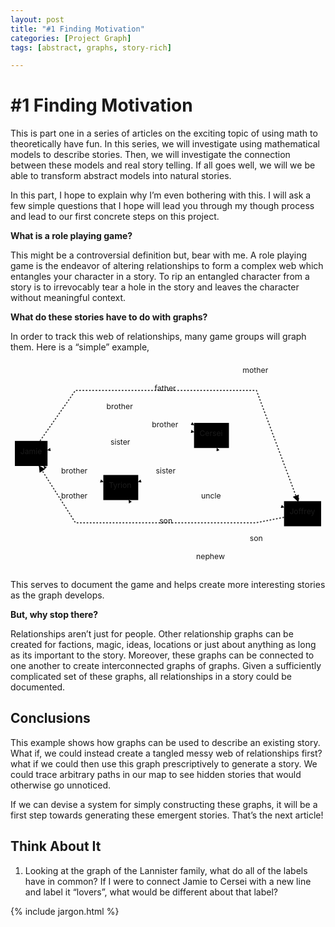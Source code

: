 ```yaml
---
layout: post
title: "#1 Finding Motivation"
categories: [Project Graph]
tags: [abstract, graphs, story-rich]

---
```


<h1 id="finding-motivation">#1 Finding Motivation</h1>
<p>This is part one in a series of articles on the exciting topic of using math to theoretically have fun. In this series, we will investigate using mathematical models to describe stories. Then, we will investigate the connection between these models and real story telling. If all goes well, we will we be able to transform abstract models into natural stories.</p>
<p>In this part, I hope to explain why I’m even bothering with this. I will ask a few simple questions that I hope will lead you through my though process and lead to our first concrete steps on this project.</p>
<p><strong>What is a role playing game?</strong></p>
<p>This might be a controversial definition but, bear with me. A role playing game is the endeavor of altering relationships to form a complex web which entangles your character in a story. To rip an entangled character from a story is to irrevocably tear a hole in the story and leaves the character without meaningful context.</p>
<p><strong>What do these stories have to do with graphs?</strong></p>
<p>In order to track this web of relationships, many game groups will graph them. Here is a “simple” example,</p>
<div class="mermaid"><svg xmlns="http://www.w3.org/2000/svg" id="mermaid-svg-pI1ZNxoBln6Jwekk" width="100%" style="max-width: 577.484375px;" viewBox="0 0 577.484375 383.5"><g transform="translate(-12, -12)"><g class="output"><g class="clusters"></g><g class="edgePaths"><g class="edgePath" style="opacity: 1;"><path class="path" d="M79.84375,194.60000963483958L131.0078125,217L182.171875,233.61245772266065" marker-end="url(#arrowhead2000)" style="fill:none"></path><defs><marker id="arrowhead2000" viewBox="0 0 10 10" refX="9" refY="5" markerUnits="strokeWidth" markerWidth="8" markerHeight="6" orient="auto"><path d="M 0 0 L 10 5 L 0 10 z" class="arrowheadPath" style="stroke-width: 1; stroke-dasharray: 1, 0;"></path></marker></defs></g><g class="edgePath" style="opacity: 1;"><path class="path" d="M72.52765151515152,158.5L131.0078125,99L214.1640625,99L297.3203125,99L348.484375,129.45903410692475" marker-end="url(#arrowhead2001)" style="fill:none"></path><defs><marker id="arrowhead2001" viewBox="0 0 10 10" refX="9" refY="5" markerUnits="strokeWidth" markerWidth="8" markerHeight="6" orient="auto"><path d="M 0 0 L 10 5 L 0 10 z" class="arrowheadPath" style="stroke-width: 1; stroke-dasharray: 1, 0;"></path></marker></defs></g><g class="edgePath" style="opacity: 1;"><path class="path" d="M231.24079241071428,221L297.3203125,132L348.484375,142.15301136897492" marker-end="url(#arrowhead2002)" style="fill:none"></path><defs><marker id="arrowhead2002" viewBox="0 0 10 10" refX="9" refY="5" markerUnits="strokeWidth" markerWidth="8" markerHeight="6" orient="auto"><path d="M 0 0 L 10 5 L 0 10 z" class="arrowheadPath" style="stroke-width: 1; stroke-dasharray: 1, 0;"></path></marker></defs></g><g class="edgePath" style="opacity: 1;"><path class="path" d="M182.171875,251.3097519729425L131.0078125,263L72.80502300613497,204.5" marker-end="url(#arrowhead2003)" style="fill:none"></path><defs><marker id="arrowhead2003" viewBox="0 0 10 10" refX="9" refY="5" markerUnits="strokeWidth" markerWidth="8" markerHeight="6" orient="auto"><path d="M 0 0 L 10 5 L 0 10 z" class="arrowheadPath" style="stroke-width: 1; stroke-dasharray: 1, 0;"></path></marker></defs></g><g class="edgePath" style="opacity: 1;"><path class="path" d="M348.484375,154.84698863102508L297.3203125,165L214.1640625,165L131.0078125,165L79.84375,175.41126312746894" marker-end="url(#arrowhead2004)" style="fill:none"></path><defs><marker id="arrowhead2004" viewBox="0 0 10 10" refX="9" refY="5" markerUnits="strokeWidth" markerWidth="8" markerHeight="6" orient="auto"><path d="M 0 0 L 10 5 L 0 10 z" class="arrowheadPath" style="stroke-width: 1; stroke-dasharray: 1, 0;"></path></marker></defs></g><g class="edgePath" style="opacity: 1;"><path class="path" d="M352.5502965328467,171.5L297.3203125,217L246.15625,233.61245772266065" marker-end="url(#arrowhead2005)" style="fill:none"></path><defs><marker id="arrowhead2005" viewBox="0 0 10 10" refX="9" refY="5" markerUnits="strokeWidth" markerWidth="8" markerHeight="6" orient="auto"><path d="M 0 0 L 10 5 L 0 10 z" class="arrowheadPath" style="stroke-width: 1; stroke-dasharray: 1, 0;"></path></marker></defs></g><g class="edgePath" style="opacity: 1;"><path class="path" d="M396.89732142857144,125.5L462.96875,33L539.9791264478764,269" marker-end="url(#arrowhead2006)" style="fill:none"></path><defs><marker id="arrowhead2006" viewBox="0 0 10 10" refX="9" refY="5" markerUnits="strokeWidth" markerWidth="8" markerHeight="6" orient="auto"><path d="M 0 0 L 10 5 L 0 10 z" class="arrowheadPath" style="stroke-width: 1; stroke-dasharray: 1, 0;"></path></marker></defs></g><g class="edgePath" style="opacity: 1;"><path class="path" d="M66.06885822510823,158.5L131.0078125,66L214.1640625,66L297.3203125,66L380.46875,66L462.96875,66L538.8832273230089,269" marker-end="url(#arrowhead2007)" style="stroke: #333; fill:none;stroke-width:2px;stroke-dasharray:3;"></path><defs><marker id="arrowhead2007" viewBox="0 0 10 10" refX="9" refY="5" markerUnits="strokeWidth" markerWidth="8" markerHeight="6" orient="auto"><path d="M 0 0 L 10 5 L 0 10 z" class="arrowheadPath" style="stroke-width: 1; stroke-dasharray: 1, 0;"></path></marker></defs></g><g class="edgePath" style="opacity: 1;"><path class="path" d="M513.484375,298.63782584581253L462.96875,308.5L380.46875,308.5L297.3203125,308.5L214.1640625,308.5L131.0078125,308.5L64.60672982283465,204.5" marker-end="url(#arrowhead2008)" style="stroke: #333; fill:none;stroke-width:2px;stroke-dasharray:3;"></path><defs><marker id="arrowhead2008" viewBox="0 0 10 10" refX="9" refY="5" markerUnits="strokeWidth" markerWidth="8" markerHeight="6" orient="auto"><path d="M 0 0 L 10 5 L 0 10 z" class="arrowheadPath" style="stroke-width: 1; stroke-dasharray: 1, 0;"></path></marker></defs></g><g class="edgePath" style="opacity: 1;"><path class="path" d="M513.484375,311.9134775374376L462.96875,341.5L390.3003562176166,171.5" marker-end="url(#arrowhead2009)" style="fill:none"></path><defs><marker id="arrowhead2009" viewBox="0 0 10 10" refX="9" refY="5" markerUnits="strokeWidth" markerWidth="8" markerHeight="6" orient="auto"><path d="M 0 0 L 10 5 L 0 10 z" class="arrowheadPath" style="stroke-width: 1; stroke-dasharray: 1, 0;"></path></marker></defs></g><g class="edgePath" style="opacity: 1;"><path class="path" d="M523.9224431818182,315L462.96875,374.5L380.46875,374.5L297.3203125,374.5L228.8199533045977,267" marker-end="url(#arrowhead2010)" style="fill:none"></path><defs><marker id="arrowhead2010" viewBox="0 0 10 10" refX="9" refY="5" markerUnits="strokeWidth" markerWidth="8" markerHeight="6" orient="auto"><path d="M 0 0 L 10 5 L 0 10 z" class="arrowheadPath" style="stroke-width: 1; stroke-dasharray: 1, 0;"></path></marker></defs></g><g class="edgePath" style="opacity: 1;"><path class="path" d="M246.15625,251.3097519729425L297.3203125,263L380.46875,263L462.96875,263L513.484375,280.3335182103901" marker-end="url(#arrowhead2011)" style="fill:none"></path><defs><marker id="arrowhead2011" viewBox="0 0 10 10" refX="9" refY="5" markerUnits="strokeWidth" markerWidth="8" markerHeight="6" orient="auto"><path d="M 0 0 L 10 5 L 0 10 z" class="arrowheadPath" style="stroke-width: 1; stroke-dasharray: 1, 0;"></path></marker></defs></g></g><g class="edgeLabels"><g class="edgeLabel" transform="translate(131.0078125,217)" style="opacity: 1;"><g transform="translate(-26.1640625,-13)" class="label"><foreignObject width="52.328125" height="26"><div xmlns="http://www.w3.org/1999/xhtml" style="display: inline-block; white-space: nowrap;"><span class="edgeLabel">brother</span></div></foreignObject></g></g><g class="edgeLabel" transform="translate(214.1640625,99)" style="opacity: 1;"><g transform="translate(-26.1640625,-13)" class="label"><foreignObject width="52.328125" height="26"><div xmlns="http://www.w3.org/1999/xhtml" style="display: inline-block; white-space: nowrap;"><span class="edgeLabel">brother</span></div></foreignObject></g></g><g class="edgeLabel" transform="translate(297.3203125,132)" style="opacity: 1;"><g transform="translate(-26.1640625,-13)" class="label"><foreignObject width="52.328125" height="26"><div xmlns="http://www.w3.org/1999/xhtml" style="display: inline-block; white-space: nowrap;"><span class="edgeLabel">brother</span></div></foreignObject></g></g><g class="edgeLabel" transform="translate(131.0078125,263)" style="opacity: 1;"><g transform="translate(-26.1640625,-13)" class="label"><foreignObject width="52.328125" height="26"><div xmlns="http://www.w3.org/1999/xhtml" style="display: inline-block; white-space: nowrap;"><span class="edgeLabel">brother</span></div></foreignObject></g></g><g class="edgeLabel" transform="translate(214.1640625,165)" style="opacity: 1;"><g transform="translate(-18.8359375,-13)" class="label"><foreignObject width="37.671875" height="26"><div xmlns="http://www.w3.org/1999/xhtml" style="display: inline-block; white-space: nowrap;"><span class="edgeLabel">sister</span></div></foreignObject></g></g><g class="edgeLabel" transform="translate(297.3203125,217)" style="opacity: 1;"><g transform="translate(-18.8359375,-13)" class="label"><foreignObject width="37.671875" height="26"><div xmlns="http://www.w3.org/1999/xhtml" style="display: inline-block; white-space: nowrap;"><span class="edgeLabel">sister</span></div></foreignObject></g></g><g class="edgeLabel" transform="translate(462.96875,33)" style="opacity: 1;"><g transform="translate(-25.515625,-13)" class="label"><foreignObject width="51.03125" height="26"><div xmlns="http://www.w3.org/1999/xhtml" style="display: inline-block; white-space: nowrap;"><span class="edgeLabel">mother</span></div></foreignObject></g></g><g class="edgeLabel" transform="translate(297.3203125,66)" style="opacity: 1;"><g transform="translate(-21.2265625,-13)" class="label"><foreignObject width="42.453125" height="26"><div xmlns="http://www.w3.org/1999/xhtml" style="display: inline-block; white-space: nowrap;"><span class="edgeLabel">father</span></div></foreignObject></g></g><g class="edgeLabel" transform="translate(297.3203125,308.5)" style="opacity: 1;"><g transform="translate(-12.46875,-13)" class="label"><foreignObject width="24.9375" height="26"><div xmlns="http://www.w3.org/1999/xhtml" style="display: inline-block; white-space: nowrap;"><span class="edgeLabel">son</span></div></foreignObject></g></g><g class="edgeLabel" transform="translate(462.96875,341.5)" style="opacity: 1;"><g transform="translate(-12.46875,-13)" class="label"><foreignObject width="24.9375" height="26"><div xmlns="http://www.w3.org/1999/xhtml" style="display: inline-block; white-space: nowrap;"><span class="edgeLabel">son</span></div></foreignObject></g></g><g class="edgeLabel" transform="translate(380.46875,374.5)" style="opacity: 1;"><g transform="translate(-28.109375,-13)" class="label"><foreignObject width="56.21875" height="26"><div xmlns="http://www.w3.org/1999/xhtml" style="display: inline-block; white-space: nowrap;"><span class="edgeLabel">nephew</span></div></foreignObject></g></g><g class="edgeLabel" transform="translate(380.46875,263)" style="opacity: 1;"><g transform="translate(-18.859375,-13)" class="label"><foreignObject width="37.71875" height="26"><div xmlns="http://www.w3.org/1999/xhtml" style="display: inline-block; white-space: nowrap;"><span class="edgeLabel">uncle</span></div></foreignObject></g></g></g><g class="nodes"><g class="node" id="Jamie" transform="translate(49.921875,181.5)" style="opacity: 1;"><rect rx="0" ry="0" x="-29.921875" y="-23" width="59.84375" height="46"></rect><g class="label" transform="translate(0,0)"><g transform="translate(-19.921875,-13)"><foreignObject width="39.84375" height="26"><div xmlns="http://www.w3.org/1999/xhtml" style="display: inline-block; white-space: nowrap;">Jamie</div></foreignObject></g></g></g><g class="node" id="Tyrion" transform="translate(214.1640625,244)" style="opacity: 1;"><rect rx="0" ry="0" x="-31.9921875" y="-23" width="63.984375" height="46"></rect><g class="label" transform="translate(0,0)"><g transform="translate(-21.9921875,-13)"><foreignObject width="43.984375" height="26"><div xmlns="http://www.w3.org/1999/xhtml" style="display: inline-block; white-space: nowrap;">Tyrion</div></foreignObject></g></g></g><g class="node" id="Cersei" transform="translate(380.46875,148.5)" style="opacity: 1;"><rect rx="0" ry="0" x="-31.984375" y="-23" width="63.96875" height="46"></rect><g class="label" transform="translate(0,0)"><g transform="translate(-21.984375,-13)"><foreignObject width="43.96875" height="26"><div xmlns="http://www.w3.org/1999/xhtml" style="display: inline-block; white-space: nowrap;">Cersei</div></foreignObject></g></g></g><g class="node" id="Joffrey" transform="translate(547.484375,292)" style="opacity: 1;"><rect rx="0" ry="0" x="-34" y="-23" width="68" height="46"></rect><g class="label" transform="translate(0,0)"><g transform="translate(-24,-13)"><foreignObject width="48" height="26"><div xmlns="http://www.w3.org/1999/xhtml" style="display: inline-block; white-space: nowrap;">Joffrey</div></foreignObject></g></g></g></g></g></g></svg></div>
<p>This serves to document the game and helps create more interesting stories as the graph develops.</p>
<p><strong>But, why stop there?</strong></p>
<p>Relationships aren’t just for people. Other relationship graphs can be created for factions, magic, ideas, locations or just about anything as long as its important to the story.  Moreover, these graphs can be connected to one another to create interconnected graphs of graphs. Given a sufficiently complicated set of these graphs, all relationships in a story could be documented.</p>
<h2 id="conclusions">Conclusions</h2>
<p>This example shows how graphs can be used to describe an existing story. What if, we could instead create a tangled messy web of relationships first? what if we could then use this graph prescriptively to generate a story. We could trace arbitrary paths in our map to see hidden stories that would otherwise go unnoticed.</p>
<p>If we can devise a system for simply constructing these graphs, it will be a first step towards generating these emergent stories. That’s the next article!</p>
<h2 id="think-about-it">Think About It</h2>
<ol>
<li>Looking at the graph of the Lannister family, what do all of the labels have in common? If I were to connect Jamie to Cersei with a new line and label it “lovers”, what would be different about that label?</li>
</ol>
<p>{% include jargon.html %}</p>


